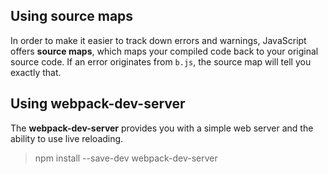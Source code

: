 ## Using source maps
In order to make it easier to track down errors and warnings, JavaScript offers **source maps**, which maps your compiled code back to your original source code. If an error originates from ``b.js``, the source map will tell you exactly that.

## Using webpack-dev-server
The **webpack-dev-server** provides you with a simple web server and the ability to use live reloading. 
> npm install --save-dev webpack-dev-server